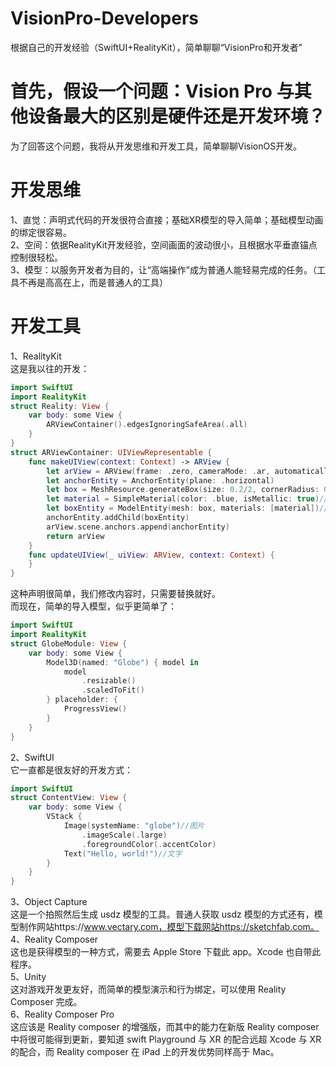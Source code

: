 # VisionPro-Developers
根据自己的开发经验（SwiftUI+RealityKit），简单聊聊“VisionPro和开发者”
# 首先，假设一个问题：Vision Pro 与其他设备最大的区别是硬件还是开发环境？
为了回答这个问题，我将从开发思维和开发工具，简单聊聊VisionOS开发。
# 开发思维
1、直觉：声明式代码的开发很符合直接；基础XR模型的导入简单；基础模型动画的绑定很容易。  
2、空间：依据RealityKit开发经验，空间画面的波动很小，且根据水平垂直锚点控制很轻松。  
3、模型：以服务开发者为目的，让“高端操作”成为普通人能轻易完成的任务。（工具不再是高高在上，而是普通人的工具）  
# 开发工具
1、RealityKit  
这是我以往的开发：
```swift
import SwiftUI
import RealityKit
struct Reality: View {
    var body: some View {
        ARViewContainer().edgesIgnoringSafeArea(.all)
    }
}
struct ARViewContainer: UIViewRepresentable {
    func makeUIView(context: Context) -> ARView {
        let arView = ARView(frame: .zero, cameraMode: .ar, automaticallyConfigureSession: true)
        let anchorEntity = AnchorEntity(plane: .horizontal)
        let box = MeshResource.generateBox(size: 0.2/2, cornerRadius: 0.05/5)//形状
        let material = SimpleMaterial(color: .blue, isMetallic: true)//颜色
        let boxEntity = ModelEntity(mesh: box, materials: [material])//实体(正方体=颜色+形状)
        anchorEntity.addChild(boxEntity)
        arView.scene.anchors.append(anchorEntity)
        return arView
    }
    func updateUIView(_ uiView: ARView, context: Context) {
    }
}
```
这种声明很简单，我们修改内容时，只需要替换就好。  
而现在，简单的导入模型，似乎更简单了：
```swift
import SwiftUI
import RealityKit
struct GlobeModule: View {
    var body: some View {
        Model3D(named: "Globe") { model in
            model
                .resizable()
                .scaledToFit()
        } placeholder: {
          	ProgressView()
        }
    }
}
```
2、SwiftUI  
它一直都是很友好的开发方式：
```swift
import SwiftUI
struct ContentView: View {
    var body: some View {
        VStack {
            Image(systemName: "globe")//图片
                .imageScale(.large)
                .foregroundColor(.accentColor)
            Text("Hello, world!")//文字
        }
    }
}
```
3、Object Capture  
这是一个拍照然后生成 usdz 模型的工具。普通人获取 usdz 模型的方式还有，模型制作网站https://www.vectary.com，模型下载网站https://sketchfab.com。  
4、Reality Composer  
这也是获得模型的一种方式，需要去 Apple Store 下载此 app。Xcode 也自带此程序。  
5、Unity  
这对游戏开发更友好，而简单的模型演示和行为绑定，可以使用 Reality Composer 完成。  
6、Reality Composer Pro  
这应该是 Reality composer 的增强版，而其中的能力在新版 Reality composer 中将很可能得到更新，要知道 swift Playground 与 XR 的配合远超 Xcode 与 XR 的配合，而 Reality composer 在 iPad 上的开发优势同样高于 Mac。
